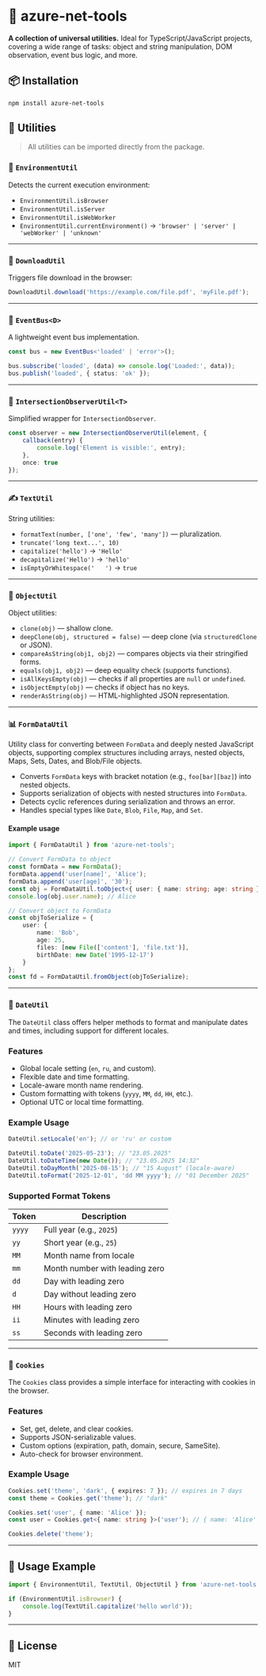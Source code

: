 # 🔧 azure-net-tools

**A collection of universal utilities.**
Ideal for TypeScript/JavaScript projects, covering a wide range of tasks: object and string manipulation, DOM observation, event bus logic, and more.

## 📦 Installation

```bash
npm install azure-net-tools
```

## 🧩 Utilities

> All utilities can be imported directly from the package.

### 🧠 `EnvironmentUtil`

Detects the current execution environment:

* `EnvironmentUtil.isBrowser`
* `EnvironmentUtil.isServer`
* `EnvironmentUtil.isWebWorker`
* `EnvironmentUtil.currentEnvironment()` → `'browser' | 'server' | 'webWorker' | 'unknown'`

---

### 💾 `DownloadUtil`

Triggers file download in the browser:

```ts
DownloadUtil.download('https://example.com/file.pdf', 'myFile.pdf');
```

---

### 📡 `EventBus<D>`

A lightweight event bus implementation.

```ts
const bus = new EventBus<'loaded' | 'error'>();

bus.subscribe('loaded', (data) => console.log('Loaded:', data));
bus.publish('loaded', { status: 'ok' });
```

---

### 👀 `IntersectionObserverUtil<T>`

Simplified wrapper for `IntersectionObserver`.

```ts
const observer = new IntersectionObserverUtil(element, {
	callback(entry) {
		console.log('Element is visible:', entry);
	},
	once: true
});
```

---

### ✍️ `TextUtil`

String utilities:

* `formatText(number, ['one', 'few', 'many'])` — pluralization.
* `truncate('long text...', 10)`
* `capitalize('hello')` → `'Hello'`
* `decapitalize('Hello')` → `'hello'`
* `isEmptyOrWhitespace('   ')` → `true`

---

### 🧱 `ObjectUtil`

Object utilities:

* `clone(obj)` — shallow clone.
* `deepClone(obj, structured = false)` — deep clone (via `structuredClone` or JSON).
* `compareAsString(obj1, obj2)` — compares objects via their stringified forms.
* `equals(obj1, obj2)` — deep equality check (supports functions).
* `isAllKeysEmpty(obj)` — checks if all properties are `null` or `undefined`.
* `isObjectEmpty(obj)` — checks if object has no keys.
* `renderAsString(obj)` — HTML-highlighted JSON representation.

---

### 📊 `FormDataUtil`

Utility class for converting between `FormData` and deeply nested JavaScript objects, supporting complex structures including arrays, nested objects, Maps, Sets, Dates, and Blob/File objects.

- Converts `FormData` keys with bracket notation (e.g., `foo[bar][baz]`) into nested objects.
- Supports serialization of objects with nested structures into `FormData`.
- Detects cyclic references during serialization and throws an error.
- Handles special types like `Date`, `Blob`, `File`, `Map`, and `Set`.

#### Example usage

```ts
import { FormDataUtil } from 'azure-net-tools';

// Convert FormData to object
const formData = new FormData();
formData.append('user[name]', 'Alice');
formData.append('user[age]', '30');
const obj = FormDataUtil.toObject<{ user: { name: string; age: string } }>(formData);
console.log(obj.user.name); // Alice

// Convert object to FormData
const objToSerialize = {
	user: {
		name: 'Bob',
		age: 25,
		files: [new File(['content'], 'file.txt')],
		birthDate: new Date('1995-12-17')
	}
};
const fd = FormDataUtil.fromObject(objToSerialize);
```

---

### 📅 `DateUtil`

The `DateUtil` class offers helper methods to format and manipulate dates and times, including support for different locales.

### Features

* Global locale setting (`en`, `ru`, and custom).
* Flexible date and time formatting.
* Locale-aware month name rendering.
* Custom formatting with tokens (`yyyy`, `MM`, `dd`, `HH`, etc.).
* Optional UTC or local time formatting.

### Example Usage

```ts
DateUtil.setLocale('en'); // or 'ru' or custom

DateUtil.toDate('2025-05-23'); // "23.05.2025"
DateUtil.toDateTime(new Date()); // "23.05.2025 14:32"
DateUtil.toDayMonth('2025-08-15'); // "15 August" (locale-aware)
DateUtil.toFormat('2025-12-01', 'dd MM yyyy'); // "01 December 2025"
```

### Supported Format Tokens

| Token  | Description                    |
| ------ | ------------------------------ |
| `yyyy` | Full year (e.g., `2025`)       |
| `yy`   | Short year (e.g., `25`)        |
| `MM`   | Month name from locale         |
| `mm`   | Month number with leading zero |
| `dd`   | Day with leading zero          |
| `d`    | Day without leading zero       |
| `HH`   | Hours with leading zero        |
| `ii`   | Minutes with leading zero      |
| `ss`   | Seconds with leading zero      |

---

### 🍪 `Cookies`

The `Cookies` class provides a simple interface for interacting with cookies in the browser.

### Features

* Set, get, delete, and clear cookies.
* Supports JSON-serializable values.
* Custom options (expiration, path, domain, secure, SameSite).
* Auto-check for browser environment.

### Example Usage

```ts
Cookies.set('theme', 'dark', { expires: 7 }); // expires in 7 days
const theme = Cookies.get('theme'); // "dark"

Cookies.set('user', { name: 'Alice' });
const user = Cookies.get<{ name: string }>('user'); // { name: 'Alice' }

Cookies.delete('theme');
```

---


## 📘 Usage Example

```ts
import { EnvironmentUtil, TextUtil, ObjectUtil } from 'azure-net-tools';

if (EnvironmentUtil.isBrowser) {
	console.log(TextUtil.capitalize('hello world'));
}
```

---

## 📄 License

MIT
